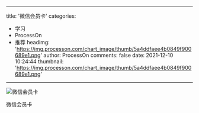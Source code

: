 
---
title: '微信会员卡'
categories: 
 - 学习
 - ProcessOn
 - 推荐
headimg: 'https://img.processon.com/chart_image/thumb/5a4ddfaee4b0849f900689e1.png'
author: ProcessOn
comments: false
date: 2021-12-10 10:24:44
thumbnail: 'https://img.processon.com/chart_image/thumb/5a4ddfaee4b0849f900689e1.png'
---

<div>   
<img class="thumb" alt="微信会员卡" src="https://img.processon.com/chart_image/thumb/5a4ddfaee4b0849f900689e1.png" referrerpolicy="no-referrer">
<p>微信会员卡</p>  
</div>
            